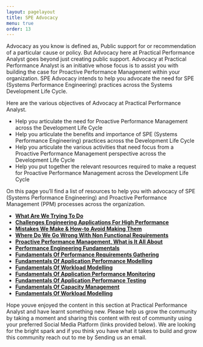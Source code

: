 ```yaml
---
layout: pagelayout
title: SPE Advocacy
menu: true
order: 13
---
```


Advocacy as you know is defined as, Public support for or recommendation of a particular cause or policy. But Advocacy here at Practical Performance Analyst goes beyond just creating public support. Advocacy at Practical Performance Analyst is an initiative whose focus is to assist you with building the case for Proactive Performance Management within your organization. SPE Advocacy intends to help you advocate the need for SPE (Systems Performance Engineering) practices across the Systems Development Life Cycle.

Here are the various objectives of Advocacy at Practical Performance Analyst.

  * Help you articulate the need for Proactive Performance Management across the Development Life Cycle
  * Help you articulate the benefits and importance of SPE (Systems Performance Engineering) practices across the Development Life Cycle
  * Help you articulate the various activities that need focus from a Proactive Performance Management perspective across the Development Life Cycle
  * Help you put together the relevant resources required to make a request for Proactive Performance Management across the Development Life Cycle

On this page you&#8217;ll find a list of resources to help you with advocacy of SPE (Systems Performance Engineering) and Proactive Performance Management (PPM) processes across the organization.

 * **<a title="What Are We Trying To Do" href="http://www.slideshare.net/trevorwarren/what-is-ourmissionv02" target="_blank">What Are We Trying To Do</a>** 
 * **<a title="Challenges Engineering Applications For High Performance" href="https://www.slideshare.net/trevorwarren/challenges-engineering-applications-for-high-performance" target="_blank">Challenges Engineering Applications For High Performance</a>** 
 * **<a title="Mistakes We Make & How-to Avoid Making Them" href="http://www.slideshare.net/trevorwarren/mistakes-we-makeandhowtoavoidthemv012" target="_blank">Mistakes We Make & How-to Avoid Making Them</a>** 
 * **<a title="Where Do We Go Wrong With Non Functional Requirements" href="http://www.slideshare.net/trevorwarren/where-do-wegowrongwithnonfunctionalrequirementsv04" target="_blank">Where Do We Go Wrong With Non Functional Requirements</a>**
 * **<a title="Proactive Performance Management, What is It All About" href="http://www.slideshare.net/trevorwarren/proactive-performance-managementwhatisallaboutv03" target="_blank">Proactive Performance Management, What is It All About</a>**
 * **<a title="Performance Engineering Fundamentals" href="http://www.slideshare.net/trevorwarren/what-is-performanceengineeringv02-41683553" target="_blank">Performance Engineering Fundamentals</a>**
 * **<a title="Fundamentals Of Performance Requirements Gathering" href="http://www.slideshare.net/trevorwarren/primer-on-performancerequirementsgatheringv03" target="_blank">Fundamentals Of Performance Requirements Gathering</a>**
 * **<a title="Fundamentals Of Application Performance Modelling" href="http://www.slideshare.net/trevorwarren/primer-on-applicationperformancemodellingv01" target="_blank">Fundamentals Of Application Performance Modelling</a>**
 * **<a title="Fundamentals Of Workload Modelling" href="http://www.slideshare.net/trevorwarren/primer-on-workloadmodellingv02" target="_blank">Fundamentals Of Workload Modelling</a>**
 * **<a title="Fundamentals Of Application Performance Monitoring" href="http://www.slideshare.net/trevorwarren/primer-on-applicationperformancemonitoringv03" target="_blank">Fundamentals Of Application Performance Monitoring</a>**
 * **<a title="Fundamentals Of Application Performance Testing" href="http://www.slideshare.net/trevorwarren/primer-on-applicationperformancetestingv02" target="_blank">Fundamentals Of Application Performance Testing</a>**
 * **<a title="Fundamentals Of Capacity Management" href="http://www.slideshare.net/trevorwarren/primer-on-capacitymanagementv02" target="_blank">Fundamentals Of Capacity Management</a>**
 * **<a title="Fundamentals Of Enterprise Performance Maturity" href="http://www.slideshare.net/trevorwarren/primer-on-enterpriseperformancematurityv02" target="_blank">Fundamentals Of Workload Modelling</a>**

Hope youve enjoyed the content in this section at Practical Performance Analyst and have learnt something new. Please help us grow the community by taking a moment and sharing this content with rest of community using your preferred Social Media Platform (links provided below). We are looking for the bright spark and if you think you have what it takes to build and grow this community reach out to me by Sending us an email. 


